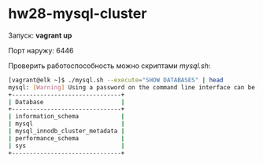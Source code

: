 # hw28-mysql-cluster

Запуск: **vagrant up**

Порт наружу: 6446

Проверить работоспособность можно скриптами *mysql.sh*:

```bash
[vagrant@elk ~]$ ./mysql.sh --execute="SHOW DATABASES" | head
mysql: [Warning] Using a password on the command line interface can be insecure.
+-------------------------------+
| Database                      |
+-------------------------------+
| information_schema            |
| mysql                         |
| mysql_innodb_cluster_metadata |
| performance_schema            |
| sys                           |
+-------------------------------+
```